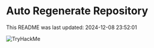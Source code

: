 # Auto Regenerate Repository

This README was last updated: 2024-12-08 23:52:01

 ![TryHackMe](https://tryhackme.com/badge/533634)